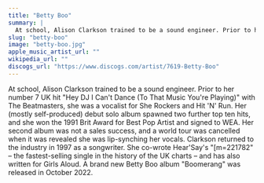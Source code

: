 ```yaml
---
title: "Betty Boo"
summary: |
  At school, Alison Clarkson trained to be a sound engineer. Prior to her number 7 UK hit "Hey DJ I Can't Dance (To That Music You're Playing)" with The Beatmasters, she was a vocalist for She Rockers and Hit 'N' Run. Her (mostly self-produced) debut solo album spawned two further top ten hits, and she won the 1991 Brit Award for Best Pop Artist and signed to WEA. Her second album was not a sales success, and a world tour was cancelled when it was revealed she was lip-synching her vocals. Clarkson returned to the industry in 1997 as a songwriter. She co-wrote Hear'Say's "[m=221782" – the fastest-selling single in the history of the UK charts – and has also written for Girls Aloud. A brand new Betty Boo album "Boomerang" was released in October 2022.
slug: "betty-boo"
image: "betty-boo.jpg"
apple_music_artist_url: ""
wikipedia_url: ""
discogs_url: "https://www.discogs.com/artist/7619-Betty-Boo"
---
```


At school, Alison Clarkson trained to be a sound engineer. Prior to her number 7 UK hit "Hey DJ I Can't Dance (To That Music You're Playing)" with The Beatmasters, she was a vocalist for She Rockers and Hit 'N' Run. Her (mostly self-produced) debut solo album spawned two further top ten hits, and she won the 1991 Brit Award for Best Pop Artist and signed to WEA. Her second album was not a sales success, and a world tour was cancelled when it was revealed she was lip-synching her vocals. Clarkson returned to the industry in 1997 as a songwriter. She co-wrote Hear'Say's "[m=221782" – the fastest-selling single in the history of the UK charts – and has also written for Girls Aloud. A brand new Betty Boo album "Boomerang" was released in October 2022.